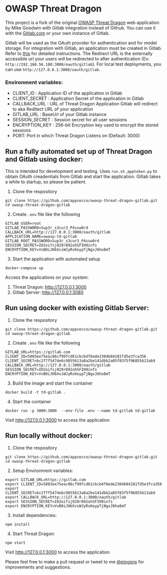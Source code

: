 # OWASP Threat Dragon #

This project is a fork of the original [OWASP Threat Dragon](https://github.com/mike-goodwin/owasp-threat-dragon) web application by Mike Goodwin with Gitlab integration instead of Github. You can use it with the [Gitlab.com](https://gitlab.com) or your own instance of Gitlab.

Gitlab will be used as the OAuth provider for authentication and for model storage. For integration with Gitlab, an application must be created in Gitlab. Refer to [this](https://docs.gitlab.com/ee/integration/gitlab.html) for detailed instructions. The Redirect URL is the externally accessible  url your users will be redirected to after authentication (Ex: `http://192.168.56.100:3000/oauth/gitlab`). For local test deployments, you can use `http://127.0.0.1:3000/oauth/gitlab`.

### Environment variables:

- CLIENT_ID : Application ID of the application in Gitlab
- CLIENT_SECRET : Application Secret of the application in Gitlab
- CALLBACK_URL : URL of Threat Dragon Application Gitlab will redirect to aka Reditect URL of your application
- GITLAB_URL : BaseUrl of your Gitlab instance
- SESSION_SECRET : Session secret for all user sessions
- ENCRYPTION_KEY : 256-bit Encryption key used to encrypt the stored sessions
- PORT: Port in which Threat Dragon Listens on (Default: 3000)

## Run a fully automated set up of Threat Dragon and Gitlab using docker:
This is intended for development and testing. Uses `run.sh` ,`apptoken.py` to obtain OAuth creadentials from Gitlab and start the application. Gitlab takes a while to startup, so please be patient.

1. Clone the respository
```
git clone https://github.com/appsecco/owasp-threat-dragon-gitlab.git
cd owasp-threat-dragon-gitlab
```
2. Create `.env` file like the following 
```
GITLAB_USER=root
GITLAB_PASSWORD=Sup3r_s3cur3_P4ssw0rd
CALLBACK_URL=http://127.0.0.1:3000/oauth/gitlab
APPLICATION_NAME=owasp-td-gitlab
GITLAB_ROOT_PASSWORD=Sup3r_s3cur3_P4ssw0rd
SESSION_SECRET=IO2oifsj029r892ohSFIH9infs
ENCRYPTION_KEY=VvB0iJHbXviWJyRsKeypTjNgxJ6ho8mT
```
3. Start the application with automated setup
```
docker-compose up
```

Access the applications on your system:
1. Threat Dragon: http://127.0.0.1:3000
2. Gitlab Server: http://127.0.0.1:3080

## Run using docker with existing Gitlab Server:

1. Clone the respository
```
git clone https://github.com/appsecco/owasp-threat-dragon-gitlab.git
cd owasp-threat-dragon-gitlab
```
2. Create `.env` file like the following
```
GITLAB_URL=https://gitlab.com
CLIENT_ID=5803ee75eac86cf99fcd61cbcb4f6ede2304b84181fd5e3fca356
CLIENT_SECRET=bc2f7f5474e6c9855613a8a2be141dbb2a05f83f5f96855613ab9
CALLBACK_URL=http://127.0.0.1:3000/oauth/gitlab
SESSION_SECRET=IO2oifsj029r892ohSFIH9infs
ENCRYPTION_KEY=VvB0iJHbXviWJyRsKeypTjNgxJ6ho8mT
```
3. Build the image and start the container
```
docker build -t td-gitlab . 
```
4. Start the container
```
docker run -p 3000:3000  --env-file .env --name td-gitlab td-gitlab
```

Visit http://127.0.0.1:3000 to access the application

## Run locally without docker:

1. Clone the respository
```
git clone https://github.com/appsecco/owasp-threat-dragon-gitlab.git
cd owasp-threat-dragon-gitlab
```
2. Setup Environment variables:
```
export GITLAB_URL=https://gitlab.com
export CLIENT_ID=5803ee75eac86cf99fcd61cbcb4f6ede2304b84181fd5e3fca356
export CLIENT_SECRET=bc2f7f5474e6c9855613a8a2be141dbb2a05f83f5f96855613ab9
export CALLBACK_URL=http://127.0.0.1:3000/oauth/gitlab
export SESSION_SECRET=IO2oifsj029r892ohSFIH9infs
export ENCRYPTION_KEY=VvB0iJHbXviWJyRsKeypTjNgxJ6ho8mT
```
3. Install dependencies:
```
npm install
```
4. Start Threat Dragon:
```
npm start
```

Visit http://127.0.0.1:3000 to access the application

Please feel free to make a pull request or tweet to me [@pingsns](https://twitter.com/pingsns) for improvements and suggestions.
